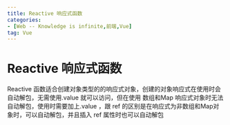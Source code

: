 ```yaml
---
title: Reactive 响应式函数
categories: 
- [Web -- Knowledge is infinite,前端,Vue]
tag: Vue
---
```

# Reactive 响应式函数
Reactive 函数适合创建对象类型的的响应式对象，创建的对象响应式在使用时会自动解包，无需使用.value 就可以访问，但在使用 数组和Map 响应式对象时无法自动解包，使用时需要加上.value ，跟 ref 的区别是在响应式为非数组和Map对象时，可以自动解包，并且插入 ref 属性时也可以自动解包
